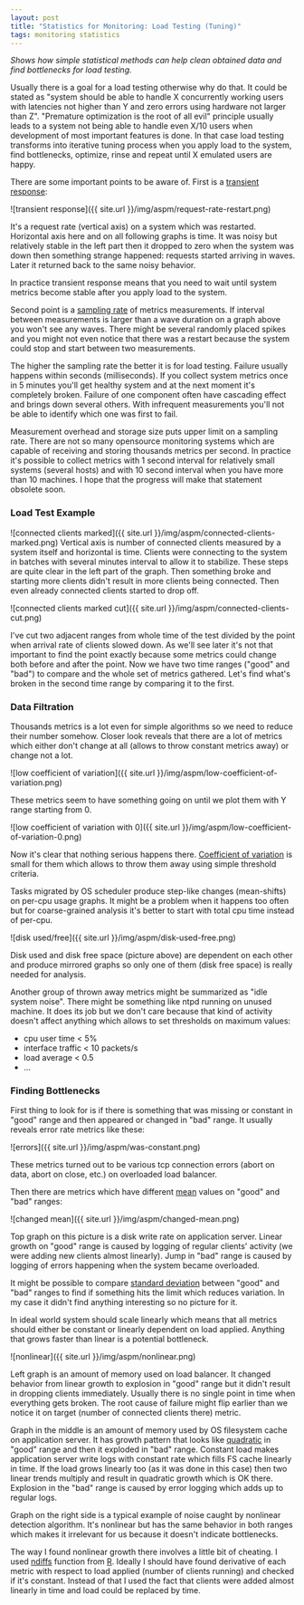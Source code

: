 ```yaml
---
layout: post
title: "Statistics for Monitoring: Load Testing (Tuning)"
tags: monitoring statistics
---
```


_Shows how simple statistical methods can help clean obtained data and find bottlenecks for load testing._

Usually there is a goal for a load testing otherwise why do that. It could be stated as "system should be able to handle X concurrently working users with latencies not higher than Y and zero errors using hardware not larger than Z". "Premature optimization is the root of all evil" principle usually leads to a system not being able to handle even X/10 users when development of most important features is done. In that case load testing transforms into iterative tuning process when you apply load to the system, find bottlenecks, optimize, rinse and repeat until X emulated users are happy.

There are some important points to be aware of. First is a [transient response](http://en.wikipedia.org/wiki/Transient_response):

![transient response]({{ site.url }}/img/aspm/request-rate-restart.png)

It's a request rate (vertical axis) on a system which was restarted. Horizontal axis here and on all following graphs is time. It was noisy but relatively stable in the left part then it dropped to zero when the system was down then something strange happened: requests started arriving in waves. Later it returned back to the same noisy behavior.

In practice transient response means that you need to wait until system metrics become stable after you apply load to the system.

Second point is a [sampling rate](http://en.wikipedia.org/wiki/Sampling_rate) of metrics measurements. If interval between measurements is larger than a wave duration on a graph above you won't see any waves. There might be several randomly placed spikes and you might not even notice that there was a restart because the system could stop and start between two measurements.

The higher the sampling rate the better it is for load testing. Failure usually happens within seconds (milliseconds). If you collect system metrics once in 5 minutes you'll get healthy system and at the next moment it's completely broken. Failure of one component often have cascading effect and brings down several others. With infrequent measurements you'll not be able to identify which one was first to fail.

Measurement overhead and storage size puts upper limit on a sampling rate. There are not so many opensource monitoring systems which are capable of receiving and storing thousands metrics per second. In practice it's possible to collect metrics with 1 second interval for relatively small systems (several hosts) and with 10 second interval when you have more than 10 machines. I hope that the progress will make that statement obsolete soon.

### Load Test Example

![connected clients marked]({{ site.url }}/img/aspm/connected-clients-marked.png)
Vertical axis is number of connected clients measured by a system itself and horizontal is time. Clients were connecting to the system in batches with several minutes interval to allow it to stabilize. These steps are quite clear in the left part of the graph. Then something broke and starting more clients didn't result in more clients being connected. Then even already connected clients started to drop off.

![connected clients marked cut]({{ site.url }}/img/aspm/connected-clients-cut.png)

I've cut two adjacent ranges from whole time of the test divided by the point when arrival rate of clients slowed down. As we'll see later it's not that important to find the point exactly because some metrics could change both before and after the point. Now we have two time ranges ("good" and "bad") to compare and the whole set of metrics gathered. Let's find what's broken in the second time range by comparing it to the first.

### Data Filtration

Thousands metrics is a lot even for simple algorithms so we need to reduce their number somehow. Closer look reveals that there are a lot of metrics which either don't change at all (allows to throw constant metrics away) or change not a lot.

![low coefficient of variation]({{ site.url }}/img/aspm/low-coefficient-of-variation.png)

These metrics seem to have something going on until we plot them with Y range starting from 0.

![low coefficient of variation with 0]({{ site.url }}/img/aspm/low-coefficient-of-variation-0.png)

Now it's clear that nothing serious happens there. [Coefficient of variation](http://en.wikipedia.org/wiki/Coefficient_of_variation) is small for them which allows to throw them away using simple threshold criteria.

Tasks migrated by OS scheduler produce step-like changes (mean-shifts) on per-cpu usage graphs. It might be a problem when it happens too often but for coarse-grained analysis it's better to start with total cpu time instead of per-cpu.

![disk used/free]({{ site.url }}/img/aspm/disk-used-free.png)

Disk used and disk free space (picture above) are dependent on each other and produce mirrored graphs so only one of them (disk free space) is really needed for analysis.

Another group of thrown away metrics might be summarized as "idle system noise". There might be something like ntpd running on unused machine. It does its job but we don't care because that kind of activity doesn't affect anything which allows to set thresholds on maximum values:

* cpu user time < 5%
* interface traffic < 10 packets/s
* load average < 0.5
* ...


### Finding Bottlenecks

First thing to look for is if there is something that was missing or constant in "good" range and then appeared or changed in "bad" range. It usually reveals error rate metrics like these:

![errors]({{ site.url }}/img/aspm/was-constant.png)

These metrics turned out to be various tcp connection errors (abort on data, abort on close, etc.) on overloaded load balancer.

Then there are metrics which have different [mean](http://en.wikipedia.org/wiki/Arithmetic_mean) values on "good" and "bad" ranges:

![changed mean]({{ site.url }}/img/aspm/changed-mean.png)

Top graph on this picture is a disk write rate on application server. Linear growth on "good" range is caused by logging of regular clients' activity (we were adding new clients almost linearly). Jump in "bad" range is caused by logging of errors happening when the system became overloaded.

It might be possible to compare [standard deviation](http://en.wikipedia.org/wiki/Standard_deviation) between "good" and "bad" ranges to find if something hits the limit which reduces variation. In my case it didn't find anything interesting so no picture for it.

In ideal world system should scale linearly which means that all metrics should either be constant or linearly dependent on load applied. Anything that grows faster than linear is a potential bottleneck.

![nonlinear]({{ site.url }}/img/aspm/nonlinear.png)

Left graph is an amount of memory used on load balancer. It changed behavior from linear growth to explosion in "good" range but it didn't result in dropping clients immediately. Usually there is no single point in time when everything gets broken. The root cause of failure might flip earlier than we notice it on target (number of connected clients there) metric.

Graph in the middle is an amount of memory used by OS filesystem cache on application server. It has growth pattern that looks like [quadratic](http://en.wikipedia.org/wiki/Quadratic_function) in "good" range and then it exploded in "bad" range. Constant load makes application server write logs with constant rate which fills FS cache linearly in time. If the load grows linearly too (as it was done in this case) then two linear trends multiply and result in quadratic growth which is OK there. Explosion in the "bad" range is caused by error logging which adds up to regular logs.

Graph on the right side is a typical example of noise caught by nonlinear detection algorithm. It's nonlinear but has the same behavior in both ranges which makes it irrelevant for us because it doesn't indicate bottlenecks.

The way I found nonlinear growth there involves a little bit of cheating. I used [ndiffs](http://www.inside-r.org/packages/cran/forecast/docs/ndiffs) function from [R](http://www.r-project.org/). Ideally I should have found derivative of each metric with respect to load applied (number of clients running) and checked if it's constant. Instead of that I used the fact that clients were added almost linearly in time and load could be replaced by time.
